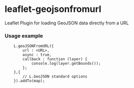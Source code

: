 # leaflet-geojsonfromurl
Leaflet Plugin for loading GeoJSON data directly from a URL

### Usage example

        L.geoJSONFromURL({
            url : <URL>,
            async : true,
            callback : function (layer) {
                console.log(layer.getBounds());
            };
        },{
            // L.GeoJSON standard options
        }).addTo(map);
